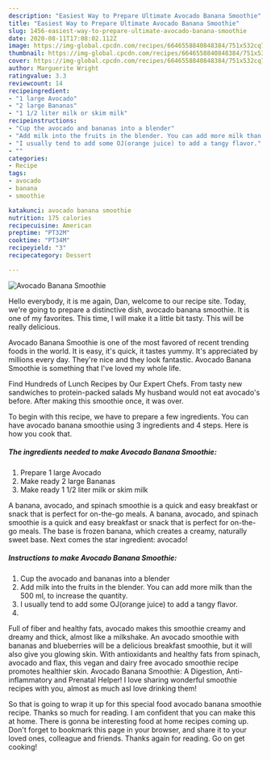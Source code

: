 ```yaml
---
description: "Easiest Way to Prepare Ultimate Avocado Banana Smoothie"
title: "Easiest Way to Prepare Ultimate Avocado Banana Smoothie"
slug: 1456-easiest-way-to-prepare-ultimate-avocado-banana-smoothie
date: 2020-08-11T17:08:02.112Z
image: https://img-global.cpcdn.com/recipes/6646558840848384/751x532cq70/avocado-banana-smoothie-recipe-main-photo.jpg
thumbnail: https://img-global.cpcdn.com/recipes/6646558840848384/751x532cq70/avocado-banana-smoothie-recipe-main-photo.jpg
cover: https://img-global.cpcdn.com/recipes/6646558840848384/751x532cq70/avocado-banana-smoothie-recipe-main-photo.jpg
author: Marguerite Wright
ratingvalue: 3.3
reviewcount: 14
recipeingredient:
- "1 large Avocado"
- "2 large Bananas"
- "1 1/2 liter milk or skim milk"
recipeinstructions:
- "Cup the avocado and bananas into a blender"
- "Add milk into the fruits in the blender. You can add more milk than the 500 ml, to increase the quantity."
- "I usually tend to add some OJ(orange juice) to add a tangy flavor."
- ""
categories:
- Recipe
tags:
- avocado
- banana
- smoothie

katakunci: avocado banana smoothie 
nutrition: 175 calories
recipecuisine: American
preptime: "PT32M"
cooktime: "PT34M"
recipeyield: "3"
recipecategory: Dessert

---
```



![Avocado Banana Smoothie](https://img-global.cpcdn.com/recipes/6646558840848384/751x532cq70/avocado-banana-smoothie-recipe-main-photo.jpg)

Hello everybody, it is me again, Dan, welcome to our recipe site. Today, we're going to prepare a distinctive dish, avocado banana smoothie. It is one of my favorites. This time, I will make it a little bit tasty. This will be really delicious.

Avocado Banana Smoothie is one of the most favored of recent trending foods in the world. It is easy, it's quick, it tastes yummy. It's appreciated by millions every day. They're nice and they look fantastic. Avocado Banana Smoothie is something that I've loved my whole life.

Find Hundreds of Lunch Recipes by Our Expert Chefs. From tasty new sandwiches to protein-packed salads My husband would not eat avocado&#39;s before. After making this smoothie once, it was over.


To begin with this recipe, we have to prepare a few ingredients. You can have avocado banana smoothie using 3 ingredients and 4 steps. Here is how you cook that.

<!--inarticleads1-->

##### The ingredients needed to make Avocado Banana Smoothie:

1. Prepare 1 large Avocado
1. Make ready 2 large Bananas
1. Make ready 1 1/2 liter milk or skim milk


A banana, avocado, and spinach smoothie is a quick and easy breakfast or snack that is perfect for on-the-go meals. A banana, avocado, and spinach smoothie is a quick and easy breakfast or snack that is perfect for on-the-go meals. The base is frozen banana, which creates a creamy, naturally sweet base. Next comes the star ingredient: avocado! 

<!--inarticleads2-->

##### Instructions to make Avocado Banana Smoothie:

1. Cup the avocado and bananas into a blender
1. Add milk into the fruits in the blender. You can add more milk than the 500 ml, to increase the quantity.
1. I usually tend to add some OJ(orange juice) to add a tangy flavor.
1. 


Full of fiber and healthy fats, avocado makes this smoothie creamy and dreamy and thick, almost like a milkshake. An avocado smoothie with bananas and blueberries will be a delicious breakfast smoothie, but it will also give you glowing skin. With antioxidants and healthy fats from spinach, avocado and flax, this vegan and dairy free avocado smoothie recipe promotes healthier skin. Avocado Banana Smoothie: A Digestion, Anti-inflammatory and Prenatal Helper! I love sharing wonderful smoothie recipes with you, almost as much asI love drinking them! 

So that is going to wrap it up for this special food avocado banana smoothie recipe. Thanks so much for reading. I am confident that you can make this at home. There is gonna be interesting food at home recipes coming up. Don't forget to bookmark this page in your browser, and share it to your loved ones, colleague and friends. Thanks again for reading. Go on get cooking!
